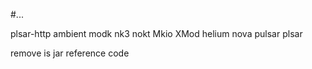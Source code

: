 #...

plsar-http
ambient
modk
nk3
nokt
Mkio
XMod
helium
nova
pulsar
plsar


remove is jar reference code

